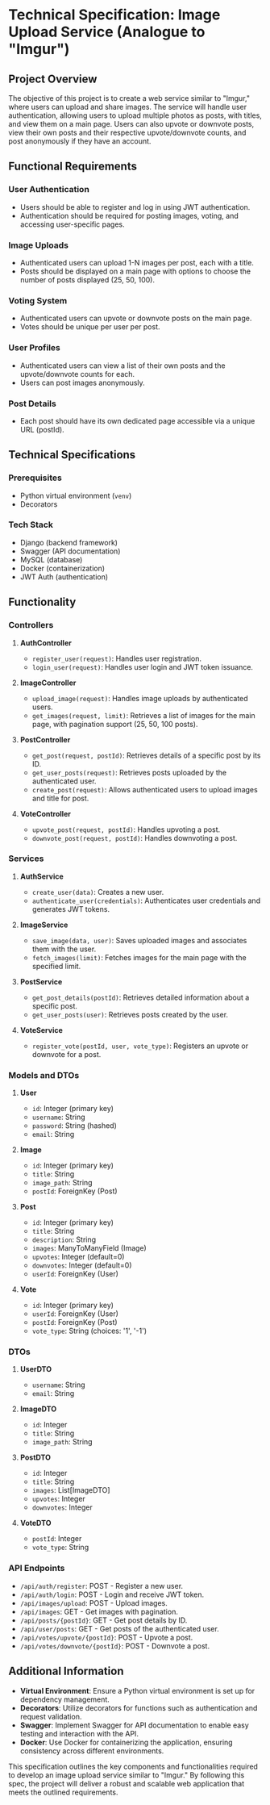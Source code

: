 # Technical Specification: Image Upload Service (Analogue to "Imgur")

## Project Overview

The objective of this project is to create a web service similar to "Imgur," where users can upload and share images. The service will handle user authentication, allowing users to upload multiple photos as posts, with titles, and view them on a main page. Users can also upvote or downvote posts, view their own posts and their respective upvote/downvote counts, and post anonymously if they have an account.

## Functional Requirements

### User Authentication
- Users should be able to register and log in using JWT authentication.
- Authentication should be required for posting images, voting, and accessing user-specific pages.

### Image Uploads
- Authenticated users can upload 1-N images per post, each with a title.
- Posts should be displayed on a main page with options to choose the number of posts displayed (25, 50, 100).

### Voting System
- Authenticated users can upvote or downvote posts on the main page.
- Votes should be unique per user per post.

### User Profiles
- Authenticated users can view a list of their own posts and the upvote/downvote counts for each.
- Users can post images anonymously.

### Post Details
- Each post should have its own dedicated page accessible via a unique URL (postId).

## Technical Specifications

### Prerequisites
- Python virtual environment (`venv`)
- Decorators

### Tech Stack
- Django (backend framework)
- Swagger (API documentation)
- MySQL (database)
- Docker (containerization)
- JWT Auth (authentication)

## Functionality

### Controllers

1. **AuthController**
   - `register_user(request)`: Handles user registration.
   - `login_user(request)`: Handles user login and JWT token issuance.

2. **ImageController**
   - `upload_image(request)`: Handles image uploads by authenticated users.
   - `get_images(request, limit)`: Retrieves a list of images for the main page, with pagination support (25, 50, 100 posts).

3. **PostController**
   - `get_post(request, postId)`: Retrieves details of a specific post by its ID.
   - `get_user_posts(request)`: Retrieves posts uploaded by the authenticated user.
   - `create_post(request)`: Allows authenticated users to upload images and title for post.

4. **VoteController**
   - `upvote_post(request, postId)`: Handles upvoting a post.
   - `downvote_post(request, postId)`: Handles downvoting a post.

### Services

1. **AuthService**
   - `create_user(data)`: Creates a new user.
   - `authenticate_user(credentials)`: Authenticates user credentials and generates JWT tokens.

2. **ImageService**
   - `save_image(data, user)`: Saves uploaded images and associates them with the user.
   - `fetch_images(limit)`: Fetches images for the main page with the specified limit.

3. **PostService**
   - `get_post_details(postId)`: Retrieves detailed information about a specific post.
   - `get_user_posts(user)`: Retrieves posts created by the user.

4. **VoteService**
   - `register_vote(postId, user, vote_type)`: Registers an upvote or downvote for a post.

### Models and DTOs

1. **User**
   - `id`: Integer (primary key)
   - `username`: String
   - `password`: String (hashed)
   - `email`: String

2. **Image**
   - `id`: Integer (primary key)
   - `title`: String
   - `image_path`: String
   - `postId`: ForeignKey (Post)

3. **Post**
   - `id`: Integer (primary key)
   - `title`: String
   - `description`: String 
   - `images`: ManyToManyField (Image)
   - `upvotes`: Integer (default=0)
   - `downvotes`: Integer (default=0)
   - `userId`: ForeignKey (User)

4. **Vote**
   - `id`: Integer (primary key)
   - `userId`: ForeignKey (User)
   - `postId`: ForeignKey (Post)
   - `vote_type`: String (choices: '1', '-1')

### DTOs

1. **UserDTO**
   - `username`: String
   - `email`: String

2. **ImageDTO**
   - `id`: Integer
   - `title`: String
   - `image_path`: String

3. **PostDTO**
   - `id`: Integer
   - `title`: String
   - `images`: List[ImageDTO]
   - `upvotes`: Integer
   - `downvotes`: Integer

4. **VoteDTO**
   - `postId`: Integer
   - `vote_type`: String

### API Endpoints
- `/api/auth/register`: POST - Register a new user.
- `/api/auth/login`: POST - Login and receive JWT token.
- `/api/images/upload`: POST - Upload images.
- `/api/images`: GET - Get images with pagination.
- `/api/posts/{postId}`: GET - Get post details by ID.
- `/api/user/posts`: GET - Get posts of the authenticated user.
- `/api/votes/upvote/{postId}`: POST - Upvote a post.
- `/api/votes/downvote/{postId}`: POST - Downvote a post.

## Additional Information

- **Virtual Environment**: Ensure a Python virtual environment is set up for dependency management.
- **Decorators**: Utilize decorators for functions such as authentication and request validation.
- **Swagger**: Implement Swagger for API documentation to enable easy testing and interaction with the API.
- **Docker**: Use Docker for containerizing the application, ensuring consistency across different environments.

This specification outlines the key components and functionalities required to develop an image upload service similar to "Imgur." By following this spec, the project will deliver a robust and scalable web application that meets the outlined requirements.

